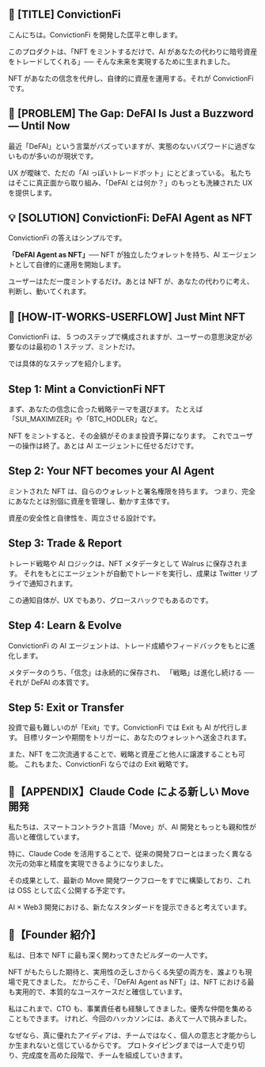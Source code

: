 ## 🎤 \[TITLE] ConvictionFi

こんにちは。ConvictionFi を開発した匡平と申します。

このプロダクトは、「NFT をミントするだけで、AI があなたの代わりに暗号資産をトレードしてくれる」── そんな未来を実現するために生まれました。

NFT があなたの信念を代弁し、自律的に資産を運用する。それが ConvictionFi です。

## 🧩 \[PROBLEM] The Gap: DeFAI Is Just a Buzzword — Until Now

最近「DeFAI」という言葉がバズっていますが、実態のないバズワードに過ぎないものが多いのが現状です。

UX が曖昧で、ただの「AI っぽいトレードボット」にとどまっている。
私たちはそこに真正面から取り組み、「DeFAI とは何か？」のもっとも洗練された UX を提供します。

## 💡 \[SOLUTION] ConvictionFi: DeFAI Agent as NFT

ConvictionFi の答えはシンプルです。

**「DeFAI Agent as NFT」**──
NFT が独立したウォレットを持ち、AI エージェントとして自律的に運用を開始します。

ユーザーはただ一度ミントするだけ。あとは NFT が、あなたの代わりに考え、判断し、動いてくれます。

## 🔁 \[HOW-IT-WORKS-USERFLOW] Just Mint NFT

ConvictionFi は、 5 つのステップで構成されますが、ユーザーの意思決定が必要なのは最初の 1 ステップ、ミントだけ。

では具体的なステップを紹介します。

## Step 1: Mint a ConvictionFi NFT

まず、あなたの信念に合った戦略テーマを選びます。
たとえば「SUI_MAXIMIZER」や「BTC_HODLER」など。

NFT をミントすると、その金額がそのまま投資予算になります。
これでユーザーの操作は終了。あとは AI エージェントに任せるだけです。

## Step 2: Your NFT becomes your AI Agent

ミントされた NFT は、自らのウォレットと署名権限を持ちます。
つまり、完全にあなたとは別個に資産を管理し、動かす主体です。

資産の安全性と自律性を、両立させる設計です。

## Step 3: Trade & Report

トレード戦略や AI ロジックは、NFT メタデータとして Walrus に保存されます。
それをもとにエージェントが自動でトレードを実行し、成果は Twitter リプライで通知されます。

この通知自体が、UX でもあり、グロースハックでもあるのです。

## Step 4: Learn & Evolve

ConvictionFi の AI エージェントは、トレード成績やフィードバックをもとに進化します。

メタデータのうち、「信念」は永続的に保存され、
「戦略」は進化し続ける ── それが DeFAI の本質です。

## Step 5: Exit or Transfer

投資で最も難しいのが「Exit」です。ConvictionFi では Exit も AI が代行します。
目標リターンや期間をトリガーに、あなたのウォレットへ送金されます。

また、NFT を二次流通することで、戦略と資産ごと他人に譲渡することも可能。
これもまた、ConvictionFi ならではの Exit 戦略です。

## 🤖【APPENDIX】Claude Code による新しい Move 開発

私たちは、スマートコントラクト言語「Move」が、AI 開発ともっとも親和性が高いと確信しています。

特に、Claude Code を活用することで、従来の開発フローとはまったく異なる次元の効率と精度を実現できるようになりました。

その成果として、最新の Move 開発ワークフローをすでに構築しており、これは OSS として広く公開する予定です。

AI × Web3 開発における、新たなスタンダードを提示できると考えています。

## 👤【Founder 紹介】

私は、日本で NFT に最も深く関わってきたビルダーの一人です。

NFT がもたらした期待と、実用性の乏しさからくる失望の両方を、誰よりも現場で見てきました。
だからこそ、「DeFAI Agent as NFT」は、NFT における最も実用的で、本質的なユースケースだと確信しています。

私はこれまで、CTO も、事業責任者も経験してきました。優秀な仲間を集めることもできます。
けれど、今回のハッカソンには、あえて一人で挑みました。

なぜなら、真に優れたアイディアは、チームではなく、個人の意志と才能からしか生まれないと信じているからです。
プロトタイピングまでは一人で走り切り、完成度を高めた段階で、チームを組成していきます。
